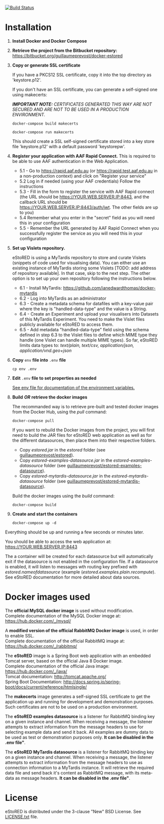 [![Build Status](https://semaphoreci.com/api/v1/projects/d9c5d22b-453b-40b2-a240-842e24a2167b/1082508/badge.svg)](https://semaphoreci.com/gprevost/docker-estored)

Installation
============

1. **Install Docker and Docker Compose**

2. **Retrieve the project from the Bitbucket repository:** https://bitbucket.org/guillaumeprevost/docker-estored

3. **Copy or generate SSL certificate**

	If you have a PKCS12 SSL certificate, copy it into the top directory as 'keystore.p12'.

	If you don't have an SSL certificate, you can generate a self-signed one using makecerts:
	
	***IMPORTANT NOTE:*** *CERTIFICATES GENERATED THIS WAY ARE NOT SECURED AND ARE NOT TO BE USED IN A PRODUCTION ENVIRONMENT.*  

	```
	docker-compose build makecerts
	```
	```
	docker-compose run makecerts
	```

	This should create a SSL self-signed certificate stored into a key store file 'keystore.p12' with a default password 'keystorepw'.

4. **Register your application with AAF Rapid Connect.** This is required to be able to use AAF authentication in the Web Application.

	- 5.1 - Go to https://rapid.aaf.edu.au (or https://rapid.test.aaf.edu.au in a non-production context) and click on "Register your service"
	- 5.2 Log in if needed (using your AAF credentials) Follow the instructions
	- 5.3 - Fill in the form to register the service with AAF Rapid connect (the URL should be https://YOUR.WEB.SERVER.IP:8443, and the callback URL should be https://YOUR.WEB.SERVER.IP:8443/auth/jwt. The other fields are up to you)
	- 5.4 Remember what you enter in the "secret" field as you will need this in your configuration
	- 5.5 - Remember the URL generated by AAF Rapid Connect when you successfully register the service as you will need this in your configuration  

5. **Set up Vislets repository.**

	eStoRED is using a MyTardis repository to store and curate Vislets (snippets of code used for visualising data). You can either use an existing instance of MyTardis storing some Vislets [TODO: add address of repository available]. In that case, skip to the next step. The other option is to set up your own repository following the instructions below.

	- 6.1 - Install MyTardis: https://github.com/ianedwardthomas/docker-mytardis
	- 6.2 - Log into MyTardis as an administrator
	- 6.3 - Create a metadata schema for datafiles with a key-value pair where the key is "handled-data-type" and the value is a String.
	- 6.4 - Create an Experiment and upload your visualisers into Datasets of this MyTardis Experiment. You need to make the Vislet files publicly available for eStoRED to access them.
	- 6.5 - Add metadata "handled-data-type" field using the schema defined in step 6.3 to the Vislet files to define which MIME type they handle (one Vislet can handle multiple MIME types). So far, eStoRED limits data types to: *text/plain, text/csv, application/json, application/vnd.geo+json*

6. **Copy** `env` **file into** `.env` **file**
	
	```
	cp env .env
	```

7. **Edit** `.env` **file to set properties as needed**

	[See env file for documentation of the environment variables.](env)


8. **Build** ***OR*** **retrieve the docker images**

	The recommanded way is to retrieve pre-built and tested docker images from the Docker Hub, using the *pull* command:

	```
	docker-compose pull
	```

	If you want to rebuild the Docker images from the project, you will first need to build the JAR files for eStoRED web application as well as for the different datasources, then place them into their respective folders.
	
	- Copy *estored.jar* in the *estored* folder (see [guillaumeprevost/estored](https://bitbucket.org/guillaumeprevost/estored)).
	- Copy *estored-examples-datasource.jar* in the *estored-examples-datasource* folder (see [guillaumeprevost/estored-examples-datasource](https://bitbucket.org/guillaumeprevost/estored-examples-datasource)).
	- Copy *estored-mytardis-datasource.jar* in the *estored-mytardis-datasource* folder (see [guillaumeprevost/estored-mytardis-datasource](https://bitbucket.org/guillaumeprevost/estored-mytardis-datasource)).
	
	Build the docker images using the *build* command:
	
	```
	docker-compose build
	```
	

9. **Create and start the containers**
	
	```
	docker-compose up -d
	```

Everything should be up and running a few seconds or minutes later.  

You should be able to access the web application at: https://YOUR.WEB.SERVER.IP:8443  

The a container will be created for each datasource but will automatically exit if the datasource is not enabled in the configuration file. If a datasource is enabled, it will listen to messages wth routing key prefixed with *estored.nameofdatasource* (example (*estored.examples.plain.recompute*). See eStoRED documentation for more detailed about data sources.

Docker images used
==================

The **official MySQL docker image** is used without modification.  
Complete documentation of the MySQL Docker imqge at: https://hub.docker.com/_/mysql/  
  
A **modified version of the official RabbitMQ Docker image** is used, in order to enable SSL.  
Complete documentation of the official RabbitMQ image at: https://hub.docker.com/_/rabbitmq/  
  
The **eStoRED** image is a Spring Boot web application with an embedded Tomcat server, based on the official Java 8 Docker image.  
Complete documentation of the official Java image: https://hub.docker.com/_/java/  
Tomcat documentation: http://tomcat.apache.org/  
Spring Boot Documentation: http://docs.spring.io/spring-boot/docs/current/reference/htmlsingle/  

The **makecerts** image generates a self-signed SSL certificate to get the application up and running for development and demonstration purposes. Such certificates are not to be used on a production environment.  

The **eStoRED examples datasource** is a listener for RabbitMQ binding key on a given instance and channel. When receiving a message, the listener attempts to extract information from the message headers to use for selecting example data and send it back. All examples are dummy data to be used as test or demonstration purposes only. **It can be disabled in the .env file"**.

The **eStoRED MyTardis datasource** is a listener for RabbitMQ binding key on a given instance and channel. When receiving a message, the listener attempts to extract information from the message headers to use as connection information to a MyTardis instance. It will retrieve the required data file and send back it's content as RabbitMQ message, with its meta-data as message headers. **It can be disabled in the .env file"**.


License
=======

eStoRED is distributed under the 3-clause "New" BSD License. See [LICENSE.txt](https://bitbucket.org/guillaumeprevost/e-stored/src/master/LICENSE.txt) file.

